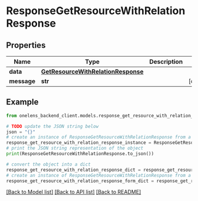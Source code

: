 # ResponseGetResourceWithRelationResponse


## Properties

Name | Type | Description | Notes
------------ | ------------- | ------------- | -------------
**data** | [**GetResourceWithRelationResponse**](GetResourceWithRelationResponse.md) |  | 
**message** | **str** |  | [optional] 

## Example

```python
from onelens_backend_client.models.response_get_resource_with_relation_response import ResponseGetResourceWithRelationResponse

# TODO update the JSON string below
json = "{}"
# create an instance of ResponseGetResourceWithRelationResponse from a JSON string
response_get_resource_with_relation_response_instance = ResponseGetResourceWithRelationResponse.from_json(json)
# print the JSON string representation of the object
print(ResponseGetResourceWithRelationResponse.to_json())

# convert the object into a dict
response_get_resource_with_relation_response_dict = response_get_resource_with_relation_response_instance.to_dict()
# create an instance of ResponseGetResourceWithRelationResponse from a dict
response_get_resource_with_relation_response_form_dict = response_get_resource_with_relation_response.from_dict(response_get_resource_with_relation_response_dict)
```
[[Back to Model list]](../README.md#documentation-for-models) [[Back to API list]](../README.md#documentation-for-api-endpoints) [[Back to README]](../README.md)


